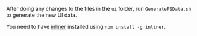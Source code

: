 After doing any changes to the files in the `ui` folder, run `GenerateFSData.sh` to generate the new UI data.

You need to have [inliner](https://github.com/remy/inliner) installed using `npm install -g inliner`.
